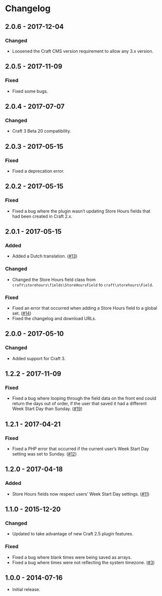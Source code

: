 Changelog
=========

## 2.0.6 - 2017-12-04

### Changed
- Loosened the Craft CMS version requirement to allow any 3.x version.

## 2.0.5 - 2017-11-09

### Fixed
- Fixed some bugs.

## 2.0.4 - 2017-07-07

### Changed
- Craft 3 Beta 20 compatibility.

## 2.0.3 - 2017-05-15

### Fixed
- Fixed a deprecation error.

## 2.0.2 - 2017-05-15

### Fixed
- Fixed a bug where the plugin wasn’t updating Store Hours fields that had been created in Craft 2.x.

## 2.0.1 - 2017-05-15

### Added
- Added a Dutch translation. ([#13](https://github.com/craftcms/store-hours/pull/13))

### Changed
- Changed the Store Hours field class from `craft\storehours\fields\StoreHoursField` to `craft\storehours\Field`.

### Fixed
- Fixed an error that occurred when adding a Store Hours field to a global set. ([#14](https://github.com/craftcms/store-hours/pull/14))
- Fixed the changelog and download URLs.

## 2.0.0 - 2017-05-10

### Changed
- Added support for Craft 3.

## 1.2.2 - 2017-11-09

### Fixed
- Fixed a bug where looping through the field data on the front end could return the days out of order, if the user that saved it had a different Week Start Day than Sunday. ([#19](https://github.com/craftcms/store-hours/issues/19))

## 1.2.1 - 2017-04-21

### Fixed
- Fixed a PHP error that occurred if the current user’s Week Start Day setting was set to Sunday. ([#12](https://github.com/craftcms/store-hours/issues/12))

## 1.2.0 - 2017-04-18

### Added
- Store Hours fields now respect users’ Week Start Day settings. ([#11](https://github.com/craftcms/store-hours/issues/11))

## 1.1.0 - 2015-12-20

### Changed
- Updated to take advantage of new Craft 2.5 plugin features.

### Fixed
- Fixed a bug where blank times were being saved as arrays.
- Fixed a bug where times were not reflecting the system timezone. ([#3](https://github.com/craftcms/store-hours/issues/3))

## 1.0.0 - 2014-07-16

- Initial release.
